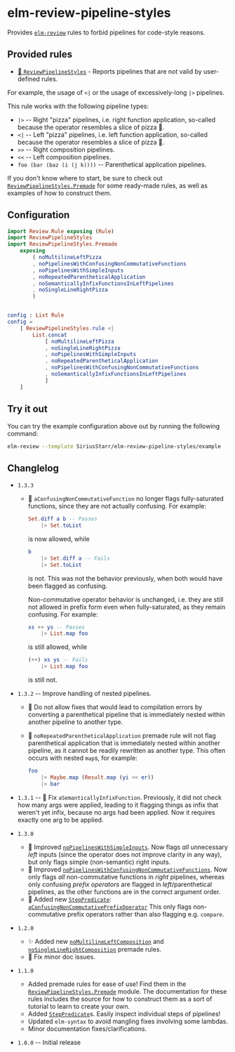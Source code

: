 # elm-review-pipeline-styles

Provides [`elm-review`](https://package.elm-lang.org/packages/jfmengels/elm-review/latest/)
rules to forbid pipelines for code-style reasons.

## Provided rules

* [🔧 `ReviewPipelineStyles`](https://package.elm-lang.org/packages/SiriusStarr/elm-review-pipeline-styles/1.3.2/ReviewPipelineStyles/) - Reports pipelines that are not valid by user-defined rules.

For example, the usage of `<|` or the usage of excessively-long `|>` pipelines.

This rule works with the following pipeline types:

* `|>` -- Right "pizza" pipelines, i.e. right function application, so-called
  because the operator resembles a slice of pizza 🍕.
* `<|` -- Left "pizza" pipelines, i.e. left function application, so-called
  because the operator resembles a slice of pizza 🍕.
* `>>` -- Right composition pipelines.
* `<<` -- Left composition pipelines.
* `foo (bar (baz (i (j k))))` -- Parenthetical application pipelines.

If you don't know where to start, be sure to check out
[`ReviewPipelineStyles.Premade`](https://package.elm-lang.org/packages/SiriusStarr/elm-review-pipeline-styles/1.3.2/ReviewPipelineStyles-Premade/)
for some ready-made rules, as well as examples of how to construct them.

## Configuration

```elm
import Review.Rule exposing (Rule)
import ReviewPipelineStyles
import ReviewPipelineStyles.Premade
    exposing
        ( noMultilineLeftPizza
        , noPipelinesWithConfusingNonCommutativeFunctions
        , noPipelinesWithSimpleInputs
        , noRepeatedParentheticalApplication
        , noSemanticallyInfixFunctionsInLeftPipelines
        , noSingleLineRightPizza
        )


config : List Rule
config =
    [ ReviewPipelineStyles.rule <|
        List.concat
            [ noMultilineLeftPizza
            , noSingleLineRightPizza
            , noPipelinesWithSimpleInputs
            , noRepeatedParentheticalApplication
            , noPipelinesWithConfusingNonCommutativeFunctions
            , noSemanticallyInfixFunctionsInLeftPipelines
            ]
    ]
```

## Try it out

You can try the example configuration above out by running the following command:

```bash
elm-review --template SiriusStarr/elm-review-pipeline-styles/example
```

## Changlelog

* `1.3.3`
  * 🐛 `aConfusingNonCommutativeFunction` no longer flags fully-saturated
    functions, since they are not actually confusing.  For example:

    ```elm
    Set.diff a b -- Passes
        |> Set.toList
    ```

    is now allowed, while

    ```elm
    b
        |> Set.diff a -- Fails
        |> Set.toList
    ```

    is not.  This was not the behavior previously, when both would have been
    flagged as confusing.

    Non-commutative operator behavior is unchanged, i.e. they are still not
    allowed in prefix form even when fully-saturated, as they remain confusing.
    For example:

    ```elm
    xs ++ ys -- Passes
        |> List.map foo
    ```

    is still allowed, while

    ```elm
    (++) xs ys -- Fails
        |> List.map foo
    ```

    is still not.
* `1.3.2` -- Improve handling of nested pipelines.
  * 🐛 Do not allow fixes that would lead to compilation errors by converting
    a parenthetical pipeline that is immediately nested within another pipeline
    to another type.
  * 🚸 `noRepeatedParentheticalApplication` premade rule will not flag
    parenthetical application that is immediately nested within another
    pipeline, as it cannot be readily rewritten as another type.  This often
    occurs with nested `map`s, for example:

    ```elm
    foo
        |> Maybe.map (Result.map (yi << er))
        |> bar
    ```

* `1.3.1` -- 🐛 Fix `aSemanticallyInfixFunction`.  Previously, it did not check
  how many args were applied, leading to it flagging things as infix that
  weren't yet infix, because no args had been applied.  Now it requires exactly
  one arg to be applied.
* `1.3.0`
  * 🚸 Improved [`noPipelinesWithSimpleInputs`](https://package.elm-lang.org/packages/SiriusStarr/elm-review-pipeline-styles/1.3.2/ReviewPipelineStyles-Premade/#noPipelinesWithSimpleInputs).
    Now flags *all* unnecessary *left* inputs (since the operator does not
    improve clarity in any way), but only flags simple (non-semantic) right
    inputs.
  * 🚸 Improved [`noPipelinesWithConfusingNonCommutativeFunctions`](https://package.elm-lang.org/packages/SiriusStarr/elm-review-pipeline-styles/1.3.2/ReviewPipelineStyles-Premade/#noPipelinesWithConfusingNonCommutativeFunctions).
    Now only flags *all* non-commutative functions in *right* pipelines, whereas
    only confusing *prefix operators* are flagged in *left*/parenthetical
    pipelines, as the other functions are in the correct argument order.
  * 🚩 Added new [`StepPredicate`](https://package.elm-lang.org/packages/SiriusStarr/elm-review-pipeline-styles/1.3.2/ReviewPipelineStyles-Predicates/#step-predicates):
    [`aConfusingNonCommutativePrefixOperator`](https://package.elm-lang.org/packages/SiriusStarr/elm-review-pipeline-styles/1.3.2/ReviewPipelineStyles-Predicates/#aConfusingNonCommutativePrefixOperator)
    This only flags non-commutative prefix operators rather than also flagging
    e.g. `compare`.
* `1.2.0`
  * ✨ Added new [`noMultilineLeftComposition`](https://package.elm-lang.org/packages/SiriusStarr/elm-review-pipeline-styles/1.3.2/ReviewPipelineStyles-Premade/#noMultilineLeftComposition)
  and [`noSingleLineRightComposition`](https://package.elm-lang.org/packages/SiriusStarr/elm-review-pipeline-styles/1.3.2/ReviewPipelineStyles-Premade/#noSingleLineRightComposition)
  premade rules.
  * 📝 Fix minor doc issues.
* `1.1.0`
  * Added premade rules for ease of use!  Find them in the
    [`ReviewPipelineStyles.Premade`](https://package.elm-lang.org/packages/SiriusStarr/elm-review-pipeline-styles/1.3.2/ReviewPipelineStyles-Premade/)
    module.  The documentation for these rules includes the source for how to construct them as a sort of tutorial to learn to create your own.
  * Added [`StepPredicate`](https://package.elm-lang.org/packages/SiriusStarr/elm-review-pipeline-styles/1.3.2/ReviewPipelineStyles-Predicates/#step-predicates)s.  Easily inspect
    individual steps of pipelines!
  * Updated `elm-syntax` to avoid mangling fixes involving some lambdas.
  * Minor documentation fixes/clarifications.
* `1.0.0` -- Initial release
